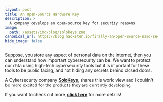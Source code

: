 ```yaml
---
layout: post
title: An Open-Source Hardware Key
description: >
  A company develops an open-source key for security reasons
image:  
  path: /assets/img/blog/solokeys.png
canonical_url: https://blog.hackster.io/finally-an-open-source-nano-security-key-a8acb44ceca0
hide_image: false
---
```


Suppose, you store any aspect of personal data on the internet, then you can understand how important cybersecurity can be. We want to protect our data using high-tech cybersecurity tools but it is important for these tools to be public facing, and not hiding any secrets behind closed doors. 

A Cybersecurity company [**SoloKeys**](https://solokeys.com/), shares this world view and I couldn't be more excited for the products they are currently developing.

If you want to check out more, [**click here**](https://bit.ly/open-source-key) for more details!
